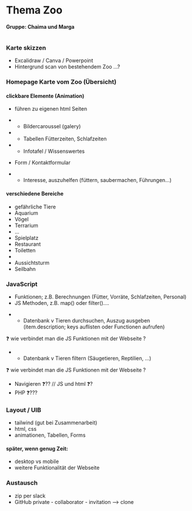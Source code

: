 # Thema Zoo
#### Gruppe: Chaima und Marga
#
### Karte skizzen
- Excalidraw / Canva / Powerpoint
- Hintergrund scan von bestehendem Zoo ...?

### Homepage Karte vom Zoo (Übersicht)
#### clickbare Elemente (Animation)
* führen zu eigenen html Seiten 
- - Bildercaroussel (galery)

- - Tabellen Fütterzeiten, Schlafzeiten

- - Infotafel / Wissenswertes

* Form / Kontaktformular
- - Interesse, auszuhelfen (füttern, saubermachen, Führungen...)

#### verschiedene Bereiche
* gefährliche Tiere
* Aquarium
* Vögel
* Terrarium
* ...
* Spielplatz
* Restaurant
* Toiletten
* 
* Aussichtsturm
* Seilbahn

### JavaScript 
* Funktionen; z.B. Berechnungen (Fütter, Vorräte, Schlafzeiten, Personal)
* JS Methoden, z.B. map() oder filter()....
 - - Datenbank v Tieren durchsuchen, Auszug ausgeben (item.description; keys auflisten oder Functionen aufrufen) 

 ❓️ wie verbindet man die JS Funktionen mit der Webseite ?

 - - Datenbank v Tieren filtern (Säugetieren, Reptilien, ...)

❓️ wie verbindet man die JS Funktionen mit der Webseite ?

* Navigieren ❓️??  // JS und html ❓️?
* PHP ❓️??? 

### Layout / UIB
* tailwind (gut bei Zusammenarbeit)
* html, css
* animationen, Tabellen, Forms

#### später, wenn genug Zeit:
- desktop vs mobile
- weitere Funktionalität der Webseite


### Austausch
* zip per slack
* GitHub private - collaborator - invitation --> clone

